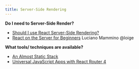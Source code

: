 ```yaml
---
title: Server-Side Rendering
---
```


**Do I need to Server-Side Render?**
* [Should I use React Server-Side Rendering?](http://andrewhfarmer.com/server-side-render/)
* [React on the Server for Beginners](https://scotch.io/tutorials/react-on-the-server-for-beginners-build-a-universal-react-and-node-app) Luciano Mammino @loige

**What tools/ techniques are available?**
* [An Almost Static Stack](https://medium.com/superhighfives/an-almost-static-stack-6df0a2791319#.5rxxv08jm)
* [Universal JavaScript Apps with React Router 4](https://ebaytech.berlin/universal-web-apps-with-react-router-4-15002bb30ccb#.2nipnade6)
